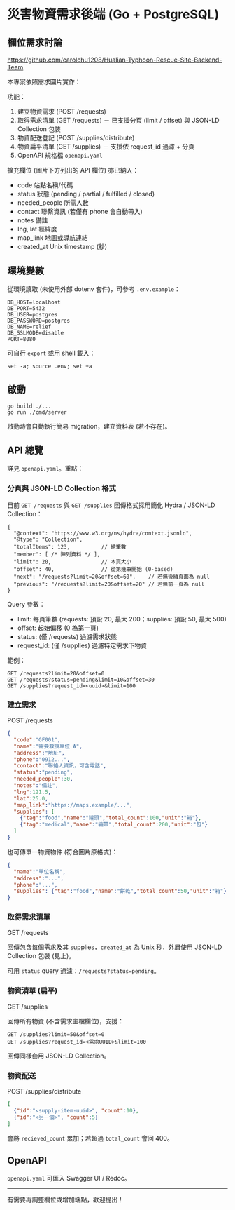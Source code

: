 # 災害物資需求後端 (Go + PostgreSQL)

## 欄位需求討論
https://github.com/carolchu1208/Hualian-Typhoon-Rescue-Site-Backend-Team

本專案依照需求圖片實作：

功能：
1. 建立物資需求 (POST /requests)
2. 取得需求清單 (GET /requests) － 已支援分頁 (limit / offset) 與 JSON-LD Collection 包裝
3. 物資配送登記 (POST /supplies/distribute)
4. 物資扁平清單 (GET /supplies) － 支援依 request_id 過濾 + 分頁
5. OpenAPI 規格檔 `openapi.yaml`

擴充欄位 (圖片下方列出的 API 欄位) 亦已納入：
- code 站點名稱/代碼
- status 狀態 (pending / partial / fulfilled / closed)
- needed_people 所需人數
- contact 聯繫資訊 (若僅有 phone 會自動帶入)
- notes 備註
- lng, lat 經緯度
- map_link 地圖或導航連結
- created_at Unix timestamp (秒)

## 環境變數
從環境讀取 (未使用外部 dotenv 套件)，可參考 `.env.example`：

```
DB_HOST=localhost
DB_PORT=5432
DB_USER=postgres
DB_PASSWORD=postgres
DB_NAME=relief
DB_SSLMODE=disable
PORT=8080
```

可自行 `export` 或用 shell 載入：
```
set -a; source .env; set +a
```

## 啟動
```
go build ./...
go run ./cmd/server
```

啟動時會自動執行簡易 migration，建立資料表 (若不存在)。

## API 總覽
詳見 `openapi.yaml`。重點：

### 分頁與 JSON-LD Collection 格式
目前 `GET /requests` 與 `GET /supplies` 回傳格式採用簡化 Hydra / JSON-LD Collection：

```jsonc
{
  "@context": "https://www.w3.org/ns/hydra/context.jsonld",
  "@type": "Collection",
  "totalItems": 123,          // 總筆數
  "member": [ /* 陣列資料 */ ],
  "limit": 20,                // 本頁大小
  "offset": 40,               // 從第幾筆開始 (0-based)
  "next": "/requests?limit=20&offset=60",    // 若無後續頁面為 null
  "previous": "/requests?limit=20&offset=20" // 若無前一頁為 null
}
```

Query 參數：
- limit: 每頁筆數 (requests: 預設 20, 最大 200；supplies: 預設 50, 最大 500)
- offset: 起始偏移 (0 為第一頁)
- status: (僅 /requests) 過濾需求狀態
- request_id: (僅 /supplies) 過濾特定需求下物資

範例：
```
GET /requests?limit=20&offset=0
GET /requests?status=pending&limit=10&offset=30
GET /supplies?request_id=<uuid>&limit=100
```

### 建立需求
POST /requests
```json
{
  "code":"GF001",
  "name":"需要救援單位 A",
  "address":"地址",
  "phone":"0912...",
  "contact":"聯絡人資訊，可含電話",
  "status":"pending",
  "needed_people":30,
  "notes":"備註",
  "lng":121.5,
  "lat":25.0,
  "map_link":"https://maps.example/...",
  "supplies": [
    {"tag":"food","name":"罐頭","total_count":100,"unit":"箱"},
    {"tag":"medical","name":"繃帶","total_count":200,"unit":"包"}
  ]
}
```

也可傳單一物資物件 (符合圖片原格式)：
```json
{
  "name":"單位名稱",
  "address":"...",
  "phone":"...",
  "supplies": {"tag":"food","name":"餅乾","total_count":50,"unit":"箱"}
}
```

### 取得需求清單
GET /requests

回傳包含每個需求及其 supplies，`created_at` 為 Unix 秒，外層使用 JSON-LD Collection 包裝 (見上)。

可用 `status` query 過濾：`/requests?status=pending`。

### 物資清單 (扁平)
GET /supplies

回傳所有物資 (不含需求主檔欄位)，支援：
```
GET /supplies?limit=50&offset=0
GET /supplies?request_id=<需求UUID>&limit=100
```
回傳同樣套用 JSON-LD Collection。

### 物資配送
POST /supplies/distribute
```json
[
  {"id":"<supply-item-uuid>", "count":10},
  {"id":"<另一個>", "count":5}
]
```
會將 `recieved_count` 累加；若超過 `total_count` 會回 400。

## OpenAPI
`openapi.yaml` 可匯入 Swagger UI / Redoc。


---
有需要再調整欄位或增加端點，歡迎提出！
